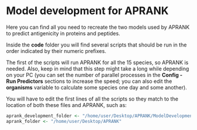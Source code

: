 # Model development for APRANK

Here you can find all you need to recreate the two models used by APRANK to predict antigenicity in proteins and peptides.

Inside the **code** folder you will find several scripts that should be run in the order indicated by their numeric prefixes.

The first of the scripts will run APRANK for all the 15 species, so APRANK is needed. Also, keep in mind that this step might take a long while depending on your PC (you can set the number of parallel processes in the **Config - Run Predictors** sections to increase the speed; you can also edit the **organisms** variable to calculate some species one day and some another).

You will have to edit the first lines of all the scripts so they match to the location of both these files and APRANK, such as:

```r
aprank_development_folder <- "/home/user/Desktop/APRANK/ModelDevelopment"
aprank_folder <- "/home/user/Desktop/APRANK"
```
